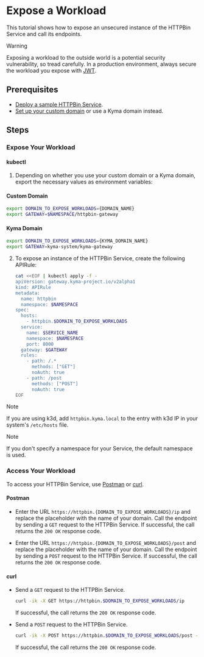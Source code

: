 # Expose a Workload

This tutorial shows how to expose an unsecured instance of the HTTPBin Service and call its endpoints.

> [!WARNING]
>  Exposing a workload to the outside world is a potential security vulnerability, so tread carefully. In a production environment, always secure the workload you expose with [JWT](../../01-50-expose-and-secure-a-workload/v2alpha1/01-52-expose-and-secure-workload-jwt.md).

## Prerequisites

* [Deploy a sample HTTPBin Service](../../01-00-create-workload.md).
* [Set up your custom domain](../../01-10-setup-custom-domain-for-workload.md) or use a Kyma domain instead. 

## Steps

### Expose Your Workload

#### **kubectl**

1. Depending on whether you use your custom domain or a Kyma domain, export the necessary values as environment variables:
  
  <!-- tabs:start -->
  #### **Custom Domain**
      
  ```bash
  export DOMAIN_TO_EXPOSE_WORKLOADS={DOMAIN_NAME}
  export GATEWAY=$NAMESPACE/httpbin-gateway
  ```
  #### **Kyma Domain**

  ```bash
  export DOMAIN_TO_EXPOSE_WORKLOADS={KYMA_DOMAIN_NAME}
  export GATEWAY=kyma-system/kyma-gateway
  ```
  <!-- tabs:end -->

2. To expose an instance of the HTTPBin Service, create the following APIRule:

    ```bash
    cat <<EOF | kubectl apply -f -
    apiVersion: gateway.kyma-project.io/v2alpha1
    kind: APIRule
    metadata:
      name: httpbin
      namespace: $NAMESPACE
    spec:
      hosts: 
        - httpbin.$DOMAIN_TO_EXPOSE_WORKLOADS
      service:
        name: $SERVICE_NAME
        namespace: $NAMESPACE
        port: 8000
      gateway: $GATEWAY
      rules:
        - path: /.*
          methods: ["GET"]
          noAuth: true
        - path: /post
          methods: ["POST"]
          noAuth: true
    EOF
    ```

> [!NOTE]
> If you are using k3d, add `httpbin.kyma.local` to the entry with k3d IP in your system's `/etc/hosts` file. 

> [!NOTE]
> If you don't specify a namespace for your Service, the default namespace is used.

### Access Your Workload

To access your HTTPBin Service, use [Postman](https://www.postman.com) or [curl](https://curl.se).

<!-- tabs:start -->
#### **Postman**

- Enter the URL `https://httpbin.{DOMAIN_TO_EXPOSE_WORKLOADS}/ip` and replace the placeholder with the name of your domain. Call the endpoint by sending a `GET` request to the HTTPBin Service. If successful, the call returns the `200 OK` response code.

- Enter the URL `https://httpbin.{DOMAIN_TO_EXPOSE_WORKLOADS}/post` and replace the placeholder with the name of your domain. Call the endpoint by sending a `POST` request to the HTTPBin Service. If successful, the call returns the `200 OK` response code.

#### **curl**

- Send a `GET` request to the HTTPBin Service.

  ```bash
  curl -ik -X GET https://httpbin.$DOMAIN_TO_EXPOSE_WORKLOADS/ip
  ```
  If successful, the call returns the `200 OK` response code.

- Send a `POST` request to the HTTPBin Service.

  ```bash
  curl -ik -X POST https://httpbin.$DOMAIN_TO_EXPOSE_WORKLOADS/post -d "test data"
  ```
  If successful, the call returns the `200 OK` response code.

<!-- tabs:end -->

